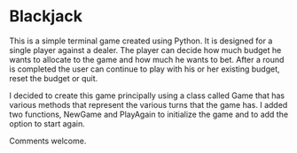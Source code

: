 # Blackjack

This is a simple terminal game created using Python. It is designed for a single player against a dealer. 
The player can decide how much budget he wants to allocate to the game and how much he wants to bet.
After a round is completed the user can continue to play with his or her existing budget, reset the budget or quit.

I decided to create this game principally using a class called Game that has various methods that represent the various turns that the game has.
I added two functions, NewGame and PlayAgain to initialize the game and to add the option to start again.

Comments welcome.

